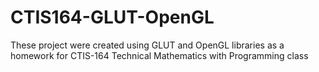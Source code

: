 # CTIS164-GLUT-OpenGL
These project were created using GLUT and OpenGL libraries as a homework for CTIS-164 Technical Mathematics with Programming class
